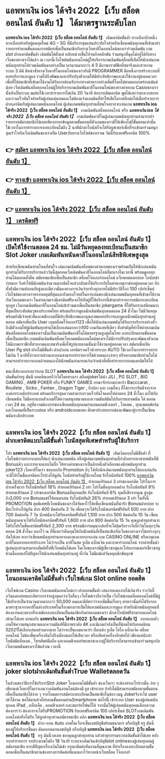 # แอพหาเงิน ios ได้จริง 2022【เว็บ สล็อต ออนไลน์ อันดับ 1】  ได้มาตรฐานระดับโลก

**แอพหาเงิน ios ได้จริง 2022【เว็บ สล็อต ออนไลน์ อันดับ 1】** เติมเครดิตขั้นต่ำ  ทางเลือกอีกหนึ่งทางเลือกสำหรับผู้คนยุคใหม่ 4G – 5G ที่มีบริการสุดแสนประทับใจสำหรับเซียนพนันทุกคนที่เข้ามาทำรายการทำตามขั้นตอนการสมัครเพื่อเป็นสมาชิกกับทางเว็บคาสิโนออนไลน์ของเราร่วมเดิมพัน เกม slot  ฝากเครดิตขั้นต่ำ เดิมพันได้ตั้งแต่ หลักหน่วยขึ้นไปจนถึงหลักพัน ร่วมสนุกที่ฉุดไม่อยู่ได้กับทางเว็บของทางเราได้แล้ว ณ เวลานี้เว็บไซต์พนันออนไลน์ผู้ให้บริการเกมเดิมพันสล็อตที่เปิดให้นักเล่นเกมพนันทุกท่านได้ร่วมเดิมพันมาอย่างเป็นเวลานานมากกว่า 4 ปี มีภาพกราฟฟิกที่สมจริงและสวยงาม ระบบ 3 มิติ
มิหนำซ้ำทางเว็บคาสิโนออนไลน์ของเรายังมี  PROGRAMMER มือหนึ่งการสร้างระบบที่คอยบริการและดูแล  รวมไปถึงพัฒนาและปรับปรุงตัวเกมให้มีประสิทธิภาพและน่าใช้งานอยู่ตลอดเวลา เพื่อที่ให้สมาชิกที่เข้ามาใช้งานได้รับการต้อนรับจากทางค่ายเราอย่างเต็มที่โดยไม่ขาดตกบกพร่องแม้แต่น้อย เว็บเดิมพันสล็อตออนไลน์ผู้ให้บริการเกมเดิมพันคาสิโนออนไลน์ของทางค่ายเกม Casioของเรานั้นยังเป็นระบบ autoใช้เวลาทำรายการไม่เกิน 20 วินาที ต่อการเติมเครดิต พูดได้เลยว่าสะดวกสบายและรวดเร็วทันใจสำหรับผู้เล่นแน่นอนและไม่ต้องแจ้งแอดมินที่ทำให้เสียโอกาสอีกต่อไปเมื่อทำรายการฝากเครดิตกับผู้เล่นเกมพนันออนไลน์
ผู้เล่นเกมพนันทุกท่านที่สนใจอยากจะเล่นเกม **แอพหาเงิน ios ได้จริง 2022【เว็บ สล็อต ออนไลน์ อันดับ 1】** เกมเดิมพันสล็อตออนไลน์ หรือ ***แอพหาเงิน ios ได้จริง 2022【เว็บ สล็อต ออนไลน์ อันดับ 1】*** เกมเดิมพันคาสิโนผู้เล่นเกมพนันทุกท่านสามารถทำรายการสมัครสมาชิกได้เลยเพียงกรอกข้อมูลตามขั้นตอนที่ตัวเกมของเรามีให้เพียงไม่กี่ขั้นตอนเท่านั้น ใช้เวลาในการทำรายการลงทะเบียนไม่ถึง 2 นาทีนักล่าโบนัสก็จะได้รับยูสเซอร์เพื่อที่จะเข้ามาร่วมสนุกสุดเร้าใจกับเว็บเดิมพันของเราเปิด Userกับทางเว็บไซต์ของเราณ วันนี้รับเลยฟรีเครดิต 100%

## 👉 [สมัคร แอพหาเงิน ios ได้จริง 2022【เว็บ สล็อต ออนไลน์ อันดับ 1】](https://archa888.com/)
## 👉 [ทางเข้า แอพหาเงิน ios ได้จริง 2022【เว็บ สล็อต ออนไลน์ อันดับ 1】](https://archa888.com/)
## 👉 [แอพหาเงิน ios ได้จริง 2022【เว็บ สล็อต ออนไลน์ อันดับ 1】 เครดิตฟรี](https://archa888.com/)

## แอพหาเงิน ios ได้จริง 2022【เว็บ สล็อต ออนไลน์ อันดับ 1】 เปิดให้ใช้งานตลอด  24 ชม. ไม่มีวันหยุดลงทะเบียนเป็นสมาชิก Slot Joker เกมเดิมพันพนันคาสิโนออนไลน์สิทธิพิเศษสูงสุด

สำหรับเซียนพนันท่านไหนที่สนใจ เล่นเกมเดิมพันสล็อตของค่ายเกมของเราพร้อมเปิดให้นักเล่นพนันทุกท่านได้รับการบริการแล้ววันนี้สุดยอดเว็บเดิมพันคาสิโนออนไลน์ที่มาแรงในเวลานี้ พร้อมดูแลทุกท่านได้ตลอดทั้งคืน สมัครสมาชิกเพื่อเป็นสมาชิก สล็อตโจ๊กเกอร์ออนไลน์ แจ็กพอตแตกบ่อย โบนัสเข้าง่ายมาก จึงทำให้มีนักพนันจำนวนมากติดใจแล้วกลับมาใช้บริการกับในค่ายเกมเราต่ออยู่ตลอดเวลา อีกทั้งยังมีความปลอดภัยสูงและมีความั่นคงทางการเงินจ่ายจริงทุกบาทไม่มีประวัติโกง 100 เปอร์เซ็นต์ เว็บไซต์ของทางเราครอบคลุมที่สุดและยังตอบโจทย์ในการเล่นของนักเล่นเกมพนันทุกคนที่เข้ามาใช้งานกับเว็บเกมของเรา
ในค่ายเกมเรามีเครดิตฟรีแจกให้กับผู้ที่ใช้บริการที่เข้ามาทำรายการสมัครลงทะเบียนทุกยูส เว็บเกมเดิมพันคาสิโนออนไลน์เข้าร่วมมาเพื่อเป็นสมาชิก jokergame ที่ได้รับกระแสนิยมมากที่สุดเป็นระดับต้นๆของประเทศไทย พร้อมบริการดูแลนักเดิมพันทุกคนตลอด 24 ชั่วโมง ไม่มีวันหยุดพร้อมยังมีเจ้าหน้าที่และพนักงานที่มีประสิทธิภาพและคุณภาพคอยบริการและดูแลนักพนันทุกท่านอยู่ตลอด สมัครเพื่อเปิด User เกมสล็อตโจ๊กเกอร์123 เพื่อให้นักเล่นเกมพนันได้รับการบริการอย่างทั่วถึงมีตัวเกมให้ผู้เดิมพันทุกท่านได้เลือกเล่นมากกว่า100 เกมกันเลยทีเดียว
สิ่งสำคัญที่ทำให้ค่ายเกมเดิมพันสล็อตออนไลน์ของเรานั้นเป็นเกมเดิมพันคาสิโนได้มาตรฐานสูงสุดในไทย ลงทะเบียนตามขั้นตอนเพื่อเป็นสมาชิก  เกมพนันเดิมพันสล็อตเว็บเกมพนันออนไลน์ของเราได้มีการปรับปรุงและพัฒนาตัวเกมให้มีภาพกราฟิกที่สวยงามและสมจริงเพื่อให้รูปแบบเกมนั้นน่าใช้งานอยู่ตลอดเวลา สมัครเพื่อเปิด User Pg slot ฝากไม่มีขั้นต่ำ ฝาก/ถอน เครดิตรวดเร็วด้วยระบบ AUTO ใช้เวลาในการทำรายการไม่เกิน 1 นาทีทั้งรายการฝากและถอนสามารถทำรายการได้ด้วยตนเองง่ายๆ หรือหากสมาชิกท่านใดไม่สามารถทำรายการถอนด้วยตนเองได้นักพนันสามารถแจ้งเจ้าหน้าที่เพื่อทำรายการถอนเครดิตให้ได้

ขณะนี้ต้องบอกเลยว่าเกม SLOT **แอพหาเงิน ios ได้จริง 2022【เว็บ สล็อต ออนไลน์ อันดับ 1】** เติมขั้นต่ำทรู มันนี่ ยอดฮิตเลยก็ว่าได้โดยทางเรา สล็อตjokerได้นำ  JILI , PG SLOT , BIG GAMING , AMB POKER หรือ FUNKY GAMES อาณาจักรเกมบาคาร่า Bacccarat , Roullete , Sicbo , Fantan , Dragon Tiger , ยิงปลา และ เกมอื่นๆ ที่ได้การการันตีจากจากองค์กรระบดับประเทศ พร้อมบริการสุดความสามารถรวดเร็วทันใจคอยให้คำตอบ 24 ชั่วโมง มาให้กับเซียนพนัน ได้มีออกแบบตัวเกมที่ให้ความสนุกสนานและความมันส์มันไปกับการแทงพนัน ได้ ตลอดเวลา 24 ชม. อยู่ที่ความต้องการของเซียนพนันทุกคนผ่านบนคอมพิวเตอร์ , ไอแพด , ทุกแพลตฟอร์ม และไอแพดที่เป็นระบบios หรือ androidแบบพกพา ศึกษาประสบการณ์และพัฒนาสู่การเป็นเซียนพนันระดับประเทศ

## แอพหาเงิน ios ได้จริง 2022【เว็บ สล็อต ออนไลน์ อันดับ 1】 ฝากเครดิตแบบไม่มีขั้นต่ำ โบนัสสุดพิเศษสำหรับผู้ใช้บริการ

โปร **แอพหาเงิน ios ได้จริง 2022【เว็บ สล็อต ออนไลน์ อันดับ 1】** เติมเงินแบบไม่มีขั้นต่ำ ที่เว็บไซต์เราอยากจะมอบให้แก่  นักเล่นเกมพนัน หรือผู้เล่นเกมพนันทุกท่านที่กำลังอยากหาค่ายพนันที่มี Bonusดีๆ และการแจกแบบไม่กั๊ก ให้ทางค่ายของเราเป็นอีกหนึ่งตัวเลือกของนักพนันทุกท่าน joker123 เว็บคาสิโนเรา ขอบอกกับ Promotion ดีๆ ให้กับนักเล่นเกมพนันทุกท่านได้ลองเล่นกัน จะมีโปรโมชั่นเครดิตอะไรบ้างไปดูกัน
โบนัสสำหรับผู้ใช้งานใหม่ รับโบนัสทันที 100% [แอพหาเงิน ios ได้จริง 2022【เว็บ สล็อต ออนไลน์ อันดับ 1】](https://archa888.com/) ทำยอดเทิร์นแค่ 3 เท่าของเครดิต
โปรในการฝากครั้งแรก รับโบนัสทันที 18% ทำยอดเทิร์นแค่ 2 เท่า
โปรโมชั่นทุกยอดฝาก รับโบนัสทันที 9% ทำยอดเทิร์นแค่ 2 เท่าของเครดิต
Bonusคืนยอดเสีย รับโบนัสทันที 6% ทุนที่เสียจากคุณ สูงสุดถึง3,000 บาท
Bonusแชร์ให้คนมาเล่น รับโบนัสทันที 26% ทำยอดเทิร์นแค่ 3 เท่า
ในทั้งนี้ PROMOTION สุดพิเศษที่เว็บพนันของเราได้จัดหาไว้ให้เพื่อเซียนพนันที่น่ารัก Bonusฝากบ่อย จะมีอะไรบ้างไปดูกัน
ฝาก 400 ติดต่อกัน 3 วัน เพื่อนๆจะได้รับโบนัสเครดิตฟรีทันที 500 บาท
ฝาก 700 ติดต่อกัน 7 วัน นักพนันจะได้รับเครดิตฟรีทันที 1,100 บาท
ฝาก 500 ติดต่อกัน 10 วัน เซียนพนันทุกคนจะได้รับโบนัสเครดิตฟรีทันที 1,600 บาท
ฝาก 900 ติดต่อกัน 15 วัน คุณลูกค้าทุกท่านจะได้รับโปรโมชั่นเครดิตฟรีทันที 2,300 บาท
พร้อมมีการหมุนกงล้อที่จะได้ลุ้นรับรางวัลบิ๊กวินในทุกๆวัน ตลอด 24 ชั่วโมง บอกไว้ ณ ที่นี้เลยว่าคืนทุนให้กับนักพนันที่เป็นสมาชิกกับเว็บของทางเราได้อย่างจุกๆกันไปเลย หากว่าเซียนพนันทุกท่านอยากลองและอยากจะเล่น เกม CASINO ONLINE หรือเกมเกมคาสิโนหลากหลายประเภท ไม่ว่าจะเป็น คาสิโนสด รูเล็ต แบ็กแจ๊ค และบาคาร่าออนไลน์ จากค่ายชั้นนำ ผู้เล่นทุกท่านสามารถสัมผัสไปที่เว็บพนันได้เลย ในเว็บของเรามีผู้เชี่ยวชาญและโปรแกรมเมอร์เชี่ยวชาญด้านนี้คอยแก้ไขปัญหาให้นักเล่นพนันทุกท่านอยู่ ทั้งวัน ไม่มีแม้แต่วันหยุดนักขัตฤกษ์

## แอพหาเงิน ios ได้จริง 2022【เว็บ สล็อต ออนไลน์ อันดับ 1】 โอนถอนเครดิตไม่มีขั้นต่ำ  เว็บไซต์เกม Slot online ยอดฮิต

เว็บไซต์เกม Casino เว็บเกมพนันออนไลน์เรา ฝากถอนขั้นต่ำ เล่นง่ายแตกง่ายได้เงินจริง รางวัลบิ๊กวินแตกบ่อยและอัตราการจ่ายสูงสุดกว่าเว็บอื่นๆ เว็บไซต์เราถือว่าเป็น เว็บไซต์เกมสล็อตออนไลน์ที่มีผู้ใช้บริการเป็นจำนวนมากมากกว่า 50,000 คนและมีอัตราว่าจะเพิ่มขึ้นเรื่อยๆ ค่ายเรานั้นยังได้รับจากมาตราฐานจากคาสิโนต่างประเทศในเรื่องของการเปิดให้แทงพนันและการดูแล สำหรับนักพนันทุกคนที่ต้องการและอยากที่จะสมัครลงทะเบียนเป็นสมาชิกกับค่ายเกมของเรา นักล่าโบนัสฟรีสามารถแอดไลน์เข้ามาได้เลย
	มาพบกับ **แอพหาเงิน ios ได้จริง 2022【เว็บ สล็อต ออนไลน์ อันดับ 1】** ออกแบบตัวเกมให้ความสนุกสนานและความมันส์ที่มีภาพระดับ 4K และมีเกมกำลังเป็นที่นิยมให้กับยอดนิยมปี2021ได้เลือกเล่นอย่างมากมาย  ไม่ว่าจะเป็นเกมบาคาร่า ป๊อกเด้ง รูเล็ต ไฮโล แบ็กแจ๊ค สล็อตออนไลน์ ไม่ต้องขึ้นเครื่องบินไปถึงเมืองนอกให้เสียเวลา หรือเสียค่าเครื่องอีกต่อไป เพียงแค่นักล่าโบนัสมีแท็บเลต , โทรศัพท์มือถือ และคอมพิวเตอร์พกพาสะดวกผู้ใช้บริการก็สามารถเข้ามาร่วมสนุกกัลเว็บเกมพนันของเราได้แล้วณ เวลานี้

## แอพหาเงิน ios ได้จริง 2022【เว็บ สล็อต ออนไลน์ อันดับ 1】 joker slotฝากเดิมพันขั้นต่ำTrue Walletตลอดวัน

ในส่วนของวิธีการใช้บริการSlot Joker โอนถอนไม่มีขั้นต่ำ ของเว็บเรา จะต้องทำอะไรบ้างนั้น ง่าย ๆ เพียงแค่เว็บคาสิโนเราเกมวางเดิมพันออนไลน์ต้องมี ยูส เข้าระบบ ถ้ายังไม่มีสามารถสมัครตามขั้นตอนเพื่อเป็นสมาชิกได้ง่าย ๆ จากโหมดการสมัครลงทะเบียนเป็นสมาชิกในช่อง เมนู Jokerจึงจะได้ user เข้าใช้งาน พอได้มาแล้วก็ทำตามขั้นตอนผ่านSmartphone ต่อไปนี้
เข้าระบบ User  ของผู้เล่นพนันทุกคน iPad , แท็บเล็ต , คอมพิวเตอร์ และสมาร์ทโฟนก็ได้
จากนั้นให้ผู้เล่นพนันทุกคนเลือกความต้องการว่า ต้องการจะได้รับPROMOTION รับเลยฟรีเครดิต 100 เปอร์เซ็นต์  SLOTเกมเดิมพันออนไลน์หรือไม่รับ
ให้ลูกค้าทุกท่านสมัครสมาชิก คลิก **แอพหาเงิน ios ได้จริง 2022【เว็บ สล็อต ออนไลน์ อันดับ 1】** ฝาก-ถอน Auto ภาพในเว็บจะขึ้นเลขบัญชีพร้อมธนาคาร หรือบัญชี ทรู มันนี่ ของผู้ให้บริการขึ้นมา
คัดลอกหมายเลขบัญชี หรือบัญชี **แอพหาเงิน ios ได้จริง 2022【เว็บ สล็อต ออนไลน์ อันดับ 1】** ทรู มันนี่วอเลท ของคุณลูกค้าทุกท่าน แล้วทำธุรกรรมระบบเติมขั้นต่ำได้เลย
หลังจากทำรายการ รอประมาณไม่ถึง 18 วินาที ระบบจะเติมเงินเข้าบัญชีslot onlineของผู้เล่นทุกคนผู้สมัครสมาชิก
หากมีปัญหาเรื่องเงินไม่เข้า กรุณาติดต่อทีมงานที่คุณภาพ ที่ทำเรื่องลงทะเบียนตามขั้นตอนเพื่อเป็นสมาชิกผ่านช่องทางการติดต่อที่แนบเอาไว้ทางหน้าเว็บสล็อต โจ๊กเกอร์


